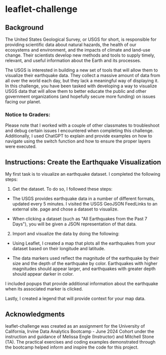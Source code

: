# leaflet-challenge

## Background
The United States Geological Survey, or USGS for short, is responsible for providing scientific data about natural hazards, the health of our ecosystems and environment, and the impacts of climate and land-use change. Their scientists develop new methods and tools to supply timely, relevant, and useful information about the Earth and its processes.

The USGS is interested in building a new set of tools that will allow them to visualize their earthquake data. They collect a massive amount of data from all over the world each day, but they lack a meaningful way of displaying it. In this challenge, you have been tasked with developing a way to visualize USGS data that will allow them to better educate the public and other government organizations (and hopefully secure more funding) on issues facing our planet.

### Notice to Graders: 
Please note that I worked with a couple of other classmates to troubleshoot and debug certain issues I encountered when completing this challenge. Additionally, I used ChatGPT to explain and provide examples on how to navigate using the switch function and how to ensure the proper layers were executed.

## Instructions: Create the Earthquake Visualization

My first task is to visualize an earthquake dataset. I completed the following steps:

1. Get the dataset. To do so, I followed these steps:

- The USGS provides earthquake data in a number of different formats, updated every 5 minutes. I visited the USGS GeoJSON FeedLinks to an external site. page and chose a dataset to visualize.

- When clicking a dataset (such as "All Earthquakes from the Past 7 Days"), you will be given a JSON representation of that data. 

2. Import and visualize the data by doing the following:

- Using Leaflet, I created a map that plots all the earthquakes from your dataset based on their longitude and latitude.

- The data markers used reflect the magnitude of the earthquake by their size and the depth of the earthquake by color. Earthquakes with higher magnitudes should appear larger, and earthquakes with greater depth should appear darker in color.

I included popups that provide additional information about the earthquake when its associated marker is clicked.

Lastly, I created a legend that will provide context for your map data.


## Acknowledgments
leaflet-challenge was created as an assignment for the University of California, Irvine Data Analytics Bootcamp - June 2024 Cohort under the instruction and guidance of Melissa Engle (Instructor) and Mitchell Stone (TA).
The practical exercises and coding examples demonstrated through the bootcamp helped inform and inspire the code for this project.
